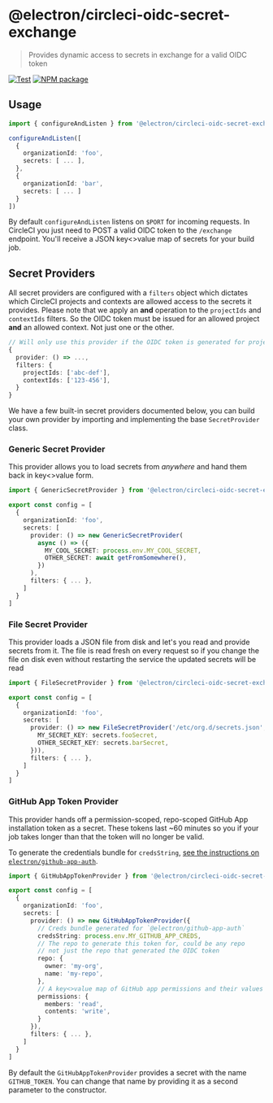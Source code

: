 # @electron/circleci-oidc-secret-exchange

> Provides dynamic access to secrets in exchange for a valid OIDC token

[![Test](https://github.com/electron/circleci-oidc-secret-exchange/actions/workflows/test.yml/badge.svg)](https://github.com/electron/circleci-oidc-secret-exchange/actions/workflows/test.yml)
[![NPM package](https://img.shields.io/npm/v/@electron/circleci-oidc-secret-exchange)](https://npm.im/@electron/circleci-oidc-secret-exchange)

## Usage

```typescript
import { configureAndListen } from '@electron/circleci-oidc-secret-exchange';

configureAndListen([
  {
    organizationId: 'foo',
    secrets: [ ... ],
  },
  {
    organizationId: 'bar',
    secrets: [ ... ]
  }
])
```

By default `configureAndListen` listens on `$PORT` for incoming requests.  In CircleCI you just need to POST a valid OIDC token to the
`/exchange` endpoint.  You'll receive a JSON key<>value map of secrets for your build job.

## Secret Providers

All secret providers are configured with a `filters` object which dictates which CircleCI projects and contexts are allowed access
to the secrets it provides.  Please note that we apply an **and** operation to the `projectIds` and `contextIds` filters.  So the
OIDC token must be issued for an allowed project **and** an allowed context.  Not just one or the other.

```typescript
// Will only use this provider if the OIDC token is generated for project abc-def and the build is running in context 123-456
{
  provider: () => ...,
  filters: {
    projectIds: ['abc-def'],
    contextIds: ['123-456'],
  }
}
```

We have a few built-in secret providers documented below, you can build your own provider by importing and implementing the base `SecretProvider` class.

### Generic Secret Provider

This provider allows you to load secrets from _anywhere_ and hand them back in key<>value form.

```typescript
import { GenericSecretProvider } from '@electron/circleci-oidc-secret-exchange';

export const config = [
  {
    organizationId: 'foo',
    secrets: [
      provider: () => new GenericSecretProvider(
        async () => ({
          MY_COOL_SECRET: process.env.MY_COOL_SECRET,
          OTHER_SECRET: await getFromSomewhere(),
        })
      ),
      filters: { ... },
    ]
  }
]
```

### File Secret Provider

This provider loads a JSON file from disk and let's you read and provide secrets from it.  The file is read fresh on every request
so if you change the file on disk even without restarting the service the updated secrets will be read

```typescript
import { FileSecretProvider } from '@electron/circleci-oidc-secret-exchange';

export const config = [
  {
    organizationId: 'foo',
    secrets: [
      provider: () => new FileSecretProvider('/etc/org.d/secrets.json', (secrets) => ({
        MY_SECRET_KEY: secrets.fooSecret,
        OTHER_SECRET_KEY: secrets.barSecret,
      })),
      filters: { ... },
    ]
  }
]
```

### GitHub App Token Provider

This provider hands off a permission-scoped, repo-scoped GitHub App installation token as a secret.  These tokens last ~60 minutes
so you if your job takes longer than that the token will no longer be valid.

To generate the credentials bundle for `credsString`, [see the instructions on `electron/github-app-auth`](https://github.com/electron/github-app-auth#generating-credentials).

```typescript
import { GitHubAppTokenProvider } from '@electron/circleci-oidc-secret-exchange';

export const config = [
  {
    organizationId: 'foo',
    secrets: [
      provider: () => new GitHubAppTokenProvider({
        // Creds bundle generated for `@electron/github-app-auth`
        credsString: process.env.MY_GITHUB_APP_CREDS,
        // The repo to generate this token for, could be any repo
        // not just the repo that generated the OIDC token
        repo: {
          owner: 'my-org',
          name: 'my-repo',
        },
        // A key<>value map of GitHub app permissions and their values
        permissions: {
          members: 'read',
          contents: 'write',
        }
      }),
      filters: { ... },
    ]
  }
]
```

By default the `GitHubAppTokenProvider` provides a secret with the name `GITHUB_TOKEN`.  You can change that name by providing it as a second parameter to the constructor.
